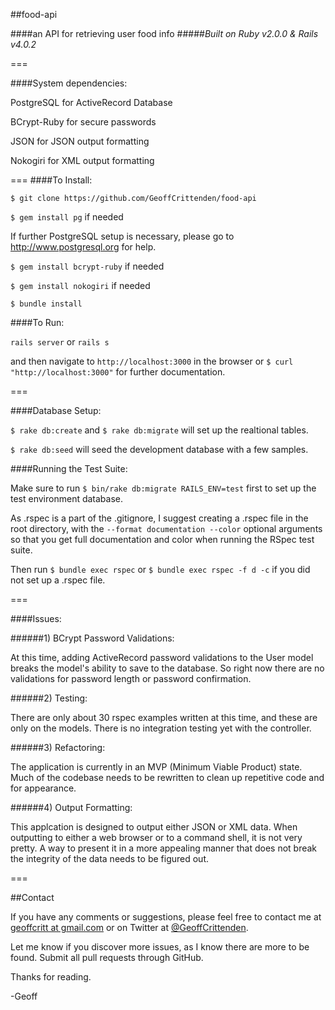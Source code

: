 ##food-api

####an API for retrieving user food info
#####*Built on Ruby v2.0.0 & Rails v4.0.2*

===

####System dependencies:

  PostgreSQL for ActiveRecord Database

  BCrypt-Ruby for secure passwords

  JSON for JSON output formatting
  
  Nokogiri for XML output formatting
  
===
####To Install:

  ``$ git clone https://github.com/GeoffCrittenden/food-api``
  
  ``$ gem install pg`` if needed 
  
  If further PostgreSQL setup is necessary, please go to http://www.postgresql.org for help.
  
  ``$ gem install bcrypt-ruby`` if needed
  
  ``$ gem install nokogiri`` if needed
  
  ``$ bundle install``
  
####To Run:

  ``rails server`` or ``rails s``
  
  and then navigate to ``http://localhost:3000`` in the browser or ``$ curl "http://localhost:3000"`` for further documentation.
  
===

####Database Setup:

  ``$ rake db:create`` and ``$ rake db:migrate`` will set up the realtional tables.

  ``$ rake db:seed`` will seed the development database with a few samples.

####Running the Test Suite:

  Make sure to run ``$ bin/rake db:migrate RAILS_ENV=test`` first to set up the test environment database.
  
  As .rspec is a part of the .gitignore, I suggest creating a .rspec file in the root directory, with the ``--format documentation --color`` optional arguments so that you get full documentation and color when running the RSpec test suite.
  
  Then run ``$ bundle exec rspec`` or ``$ bundle exec rspec -f d -c`` if you did not set up a .rspec file.

===

####Issues:

######1) BCrypt Password Validations:
  
  At this time, adding ActiveRecord password validations to the User model breaks the model's ability to save to the database.  So right now there are no validations for password length or password confirmation.
  
######2) Testing:
  
  There are only about 30 rspec examples written at this time, and these are only on the models.  There is no integration testing yet with the controller.
  
######3) Refactoring:
  
  The application is currently in an MVP (Minimum Viable Product) state.  Much of the codebase needs to be rewritten to clean up repetitive code and for appearance.
  
######4) Output Formatting:

  This applcation is designed to output either JSON or XML data.  When outputting to either a web browser or to a command shell, it is not very pretty.  A way to present it in a more appealing manner that does not break the integrity of the data needs to be figured out.
  
===

##Contact

If you have any comments or suggestions, please feel free to contact me at [geoffcritt at gmail.com](mailto:geoffcritt@gmail.com) or on Twitter at [@GeoffCrittenden](http://twitter.com/GeoffCrittenden).

Let me know if you discover more issues, as I know there are more to be found.  Submit all pull requests through GitHub.

Thanks for reading.

-Geoff
